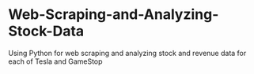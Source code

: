 # Web-Scraping-and-Analyzing-Stock-Data
Using Python for web scraping and analyzing stock and revenue data for each of Tesla and GameStop
